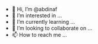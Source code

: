 - 👋 Hi, I’m @abdinaf
- 👀 I’m interested in ...
- 🌱 I’m currently learning ...
- 💞️ I’m looking to collaborate on ...
- 📫 How to reach me ...

<!---
abdinaf/abdinaf is a ✨ special ✨ repository because its `README.md` (this file) appears on your GitHub profile.
You can click the Preview link to take a look at your changes.
--->
